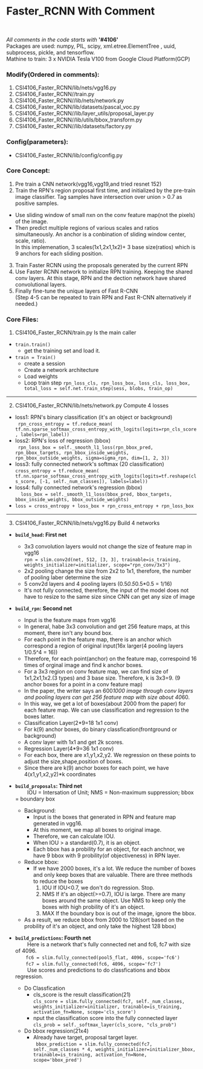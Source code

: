 # Faster_RCNN With Comment
</br>

_All comments in the code starts with_ __'#4106'__</br>
Packages are used: numpy, PIL, scipy, xml.etree.ElementTree , uuid, subprocess, pickle, and tensorflow.</br>
Mathine to train: 3 x NVIDIA Tesla V100 from Google Cloud Platform(GCP)


### Modify(Ordered in comments):

1. CSI4106_Faster_RCNN/lib/nets/vgg16.py</br>
2. CSI4106_Faster_RCNN//train.py</br>
3. CSI4106_Faster_RCNN//lib/nets/network.py </br>
4. CSI4106_Faster_RCNN/lib/datasets/pascal_voc.py </br>
5. CSI4106_Faster_RCNN//lib/layer_utils/proposal_layer.py </br>
6. CSI4106_Faster_RCNN//lib/utils/bbox_transform.py</br>
7. CSI4106_Faster_RCNN//lib/datasets/factory.py </br>

### Config(parameters):

+ CSI4106_Faster_RCNN/lib/config/config.py </br>
### Core Concept:
1. Pre train a CNN network(vgg16,vgg19,and tried resnet 152)
2. Train the RPN's region proposal first time, and initialized by the pre-train image classifier. Tag samples have intersection over union > 0.7 as positive samples.
  + Use sliding window of small nxn on the conv feature map(not the pixels) of the image.
  + Then predict multiple regions of various scales and ratios simultaneously. An anchor is a conbination of sliding window center, scale, ratio).</br>
  In this implemenation, 3 scales(1x1,2x1,1x2)+ 3 base size(ratios) which is 9 anchors for each sliding position.
3. Train Faster RCNN using the proposals generated by the current RPN
4. Use Faster RCNN network to initialize RPN training. Keeping the shared conv layers. At this stage, RPN and the dection network have shared convolutional layers.
5. Finally fine-tune the unique layers of Fast R-CNN<br>(Step 4-5 can be repeated to train RPN and Fast R-CNN alternatively if needed.)

### Core Files:
1. CSI4106_Faster_RCNN/train.py Is the main caller
  + `train.train()` </br>
    + get the training set and load it.
  + `train = Train()` </br>
    + create a session
    + Create a network architecture
    + Load weights
    + Loop train step
                    ` rpn_loss_cls, rpn_loss_box, loss_cls, loss_box, total_loss = self.net.train_step(sess, blobs, train_op) `
  
------
2. CSI4106_Faster_RCNN/lib/nets/network.py Compute 4 losses
  + loss1: RPN's binary classification (it's an object or background)</br>` rpn_cross_entropy = tf.reduce_mean(
                tf.nn.sparse_softmax_cross_entropy_with_logits(logits=rpn_cls_score, labels=rpn_label))`
  + loss2: RPN's loss of regression (bbox)</br>` rpn_loss_box = self._smooth_l1_loss(rpn_bbox_pred, rpn_bbox_targets, rpn_bbox_inside_weights, rpn_bbox_outside_weights, sigma=sigma_rpn, dim=[1, 2, 3])`
  + loss3: fully connected network's softmax (20 classification)</br>`cross_entropy = tf.reduce_mean( tf.nn.sparse_softmax_cross_entropy_with_logits(logits=tf.reshape(cls_score, [-1, self._num_classes]), labels=label))`
  + loss4: fully connected network's regression (bbox)</br>`  loss_box = self._smooth_l1_loss(bbox_pred, bbox_targets, bbox_inside_weights, bbox_outside_weights)`
  + `loss = cross_entropy + loss_box + rpn_cross_entropy + rpn_loss_box`

------

3. CSI4106_Faster_RCNN/lib/nets/vgg16.py Build 4 networks
  + __`build_head`: First net__</br>
     + 3x3 convolution layers would not change the size of feature map in vgg16</br>`rpn = slim.conv2d(net, 512, [3, 3], trainable=is_training, weights_initializer=initializer, scope="rpn_conv/3x3")`
     + 2x2 pooling change the size from 2x2 to 1x1, therefore, the number of pooling laber determine the size</br>
     + 5 conv2d layers and 4 pooling layers (0.5*0.5*0.5*0.5 = 1/16)</br>
     + It's not fully connected, therefore, the input of the model does not have  to resize to the same size since CNN can get any size of image 
  + __`build_rpn`: Second net__</br>
     + Input is the feature maps from vgg16</br>
     + In general, habe 3x3 convolution and get 256 feature maps, at this moment, there isn't any bound box.</br>
     + For each point in the feature map, there is an anchor which correspond a region of original input(16x larger(4 pooling layers  1/0.5^4 = 16))</br>
     + Therefore, for each point(anchor) on the feature map, correspoind 16 times of orginal image and find k anchor boxes.</br>
     + For a 3x3 region on conv feature map, we can find size of 1x1,2x1,1x2.(3 types) and 3 base size. Therefore, k is 3x3=9. (9 anchor boxes for a point in a conv feature map)</br>
     + In the paper, the writer says an 600*1000 image through conv layers and pooling layers can get 256 feature map with size about 40*60. </br>
     + In this way, we get a lot of boxes(about 2000 from the paper) for each feature map. We can use classification and regression to the boxes latter.</br>
     + Classification Layer(2*9=18 1x1 conv)</br>
     + For k(9) anchor boxes, do binary classfication(frontground or background)</br>
     + A conv layer with 1x1 and get 2k scores.</br>
     + Regression Layer(4*9=36 1x1 conv)</br>
     + For each box, there are x1,y1,x2,y2. We regression on these points to adjust the size,shape,position of boxes.</br>
     + Since there are k(9) anchor boxes for each point, we have 4(x1,y1,x2,y2)*k coordinates</br>
  
  + __`build_proposals`: Third net__</br>
     &nbsp; &nbsp; &nbsp; &nbsp; IOU = Intersation of Unit;
     NMS = Non-maximum suppression;
     bbox = boundary box
     + Background:
       + Input is the boxes that generated in RPN and feature map generated in vgg16.
       + At this moment, we map all boxes to original image.
       + Therefore, we can calculate IOU.
       + When IOU > a standard(0.7), it is an object.
       + Each bbox has a probility for an object, for each anchnor, we have 9 bbox with 9 probility(of objectiveness) in RPN layer.
     + Reduce bbox:
        + If we have 2000 boxes, it's a lot. We reduce the number of boxes and only keep boxes that are valuable. There are three methods to reduce the boxes
            1. IOU
                If IOU<0.7, we don't do regression. Stop.
            2. NMS
                If it's an object(>=0.7), IOU is large. There are many boxes around the same object. 
                Use NMS to keep only the boxes with high probility of it's an object.
            3. MAX
                If the boundary box is out of the image, ignore the bbox.
      + As a result, we reduce bbox from 2000 to 128(sort based on the probility of it's an object, and only take the highest 128 bbox)        
  + __`build_predictions`: Fourth net__</br>
      &nbsp; &nbsp; &nbsp; &nbsp; Here is a network that's fully connected net and fc6, fc7 with size of 4096.</br>&nbsp; &nbsp; &nbsp; &nbsp;`fc6 = slim.fully_connected(pool5_flat, 4096, scope='fc6')`</br>&nbsp; &nbsp; &nbsp; &nbsp;`fc7 = slim.fully_connected(fc6, 4096, scope='fc7')`</br>
      &nbsp; &nbsp; &nbsp; &nbsp; Use scores and predictions to do classfications and bbox regression.
      + Do Classfication 
        + cls_score is the result classification(21)</br> `cls_score = slim.fully_connected(fc7, self._num_classes, weights_initializer=initializer, trainable=is_training, activation_fn=None, scope='cls_score')`</br>
        + nput the classification score into the fully connected layer</br>`cls_prob = self._softmax_layer(cls_score, "cls_prob")`
      + Do bbox regression(21x4)
        + Already have target, proposal target layer.</br>` bbox_prediction = slim.fully_connected(fc7, self._num_classes * 4, weights_initializer=initializer_bbox, trainable=is_training, activation_fn=None, scope='bbox_pred')`


  
